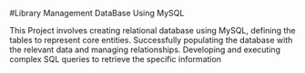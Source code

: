 #Library Management DataBase Using MySQL

This Project involves creating relational database using MySQL, defining the tables to represent core entities. Successfully populating the database with the relevant data and managing relationships. Developing and executing complex SQL queries to retrieve the specific information
